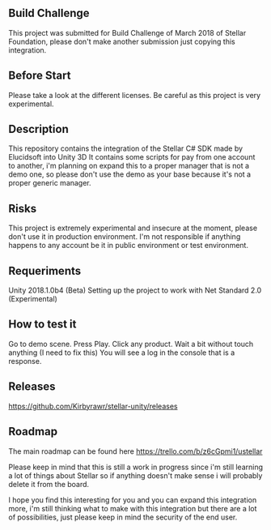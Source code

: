 Build Challenge
---------------
This project was submitted for Build Challenge of March 2018 of Stellar Foundation, please don't make another submission just copying this integration.

Before Start
---------------
Please take a look at the different licenses.
Be careful as this project is very experimental.

Description
---------------
This repository contains the integration of the Stellar C# SDK made by Elucidsoft into Unity 3D
It contains some scripts for pay from one account to another, i'm planning on expand this to a proper manager that is not a demo one, so please don't use the demo as your base because it's not a proper generic manager.

Risks
---------------
This project is extremely experimental and insecure at the moment, please don't use it in production environment.
I'm not responsible if anything happens to any account be it in public environment or test environment.

Requeriments
---------------
Unity 2018.1.0b4 (Beta)
Setting up the project to work with Net Standard 2.0 (Experimental)

How to test it
---------------
Go to demo scene.
Press Play.
Click any product.
Wait a bit without touch anything (I need to fix this)
You will see a log in the console that is a response.

Releases
--------------
https://github.com/Kirbyrawr/stellar-unity/releases

Roadmap
--------------
The main roadmap can be found here
https://trello.com/b/z6cGpmi1/ustellar

Please keep in mind that this is still a work in progress since i'm still learning a lot of things about Stellar so if anything doesn't make sense i will probably delete it from the board.


I hope you find this interesting for you and you can expand this integration more, i'm still thinking what to make with this integration but there are a lot of possibilities, just please keep in mind the security of the end user.
